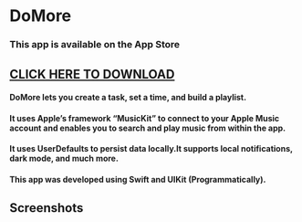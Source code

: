 # DoMore 

### This app is available on the App Store

## [CLICK HERE TO DOWNLOAD](https://apps.apple.com/us/app/domore/id6444235740) 

#### DoMore lets you create a task, set a time, and build a playlist. 
#### It uses Apple’s framework “MusicKit” to connect to your Apple Music account and enables you to search and play music from within the app. 
#### It uses UserDefaults to persist data locally.It supports local notifications, dark mode, and much more. 
#### This app was developed using Swift and UIKit (Programmatically).


## Screenshots


